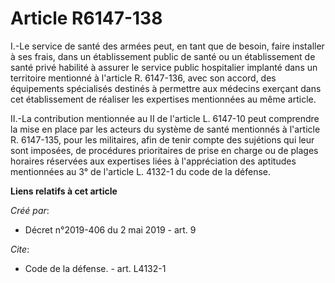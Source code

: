 # Article R6147-138

I.-Le service de santé des armées peut, en tant que de besoin, faire installer à ses frais, dans un établissement public de
santé ou un établissement de santé privé habilité à assurer le service public hospitalier implanté dans un territoire
mentionné à l'article R. 6147-136, avec son accord, des équipements spécialisés destinés à permettre aux médecins exerçant
dans cet établissement de réaliser les expertises mentionnées au même article.

II.-La contribution mentionnée au II de l'article L. 6147-10 peut comprendre la mise en place par les acteurs du système de
santé mentionnés à l'article R. 6147-135, pour les militaires, afin de tenir compte des sujétions qui leur sont imposées, de
procédures prioritaires de prise en charge ou de plages horaires réservées aux expertises liées à l'appréciation des
aptitudes mentionnées au 3° de l'article L. 4132-1 du code de la défense.

**Liens relatifs à cet article**

_Créé par_:

  - Décret n°2019-406 du 2 mai 2019 - art. 9

_Cite_:

  - Code de la défense. - art. L4132-1
